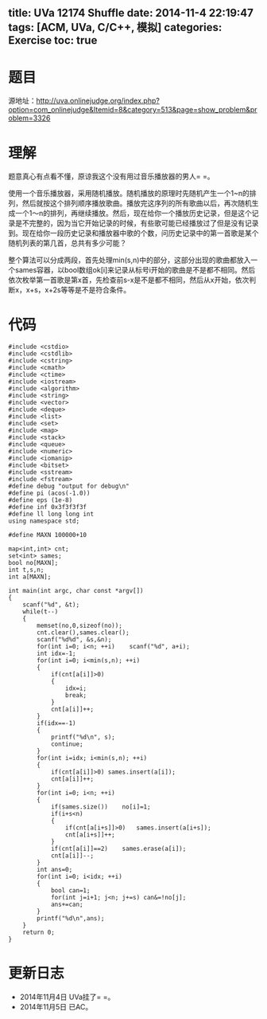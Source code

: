 title: UVa 12174 Shuffle
date: 2014-11-4 22:19:47
tags: [ACM, UVa, C/C++, 模拟]
categories: Exercise
toc: true
---
# 题目	
源地址：http://uva.onlinejudge.org/index.php?option=com_onlinejudge&Itemid=8&category=513&page=show_problem&problem=3326

# 理解
题意真心有点看不懂，原谅我这个没有用过音乐播放器的男人= =。

> 
使用一个音乐播放器，采用随机播放。随机播放的原理时先随机产生一个1~n的排列，然后就按这个排列顺序播放歌曲。播放完这序列的所有歌曲以后，再次随机生成一个1～n的排列，再继续播放。然后，现在给你一个播放历史记录，但是这个记录是不完整的，因为当它开始记录的时候，有些歌可能已经播放过了但是没有记录到。现在给你一段历史记录和播放器中歌的个数，问历史记录中的第一首歌是某个随机列表的第几首，总共有多少可能？

整个算法可以分成两段，首先处理min(s,n)中的部分，这部分出现的歌曲都放入一个sames容器，以bool数组ok[i]来记录从标号i开始的歌曲是不是都不相同。然后依次枚举第一首歌是第x首，先检查前s-x是不是都不相同，然后从x开始，依次判断x，x+s，x+2s等等是不是符合条件。

<!-- more -->

# 代码
```
#include <cstdio>
#include <cstdlib>
#include <cstring>
#include <cmath>
#include <ctime>
#include <iostream>
#include <algorithm>
#include <string>
#include <vector>
#include <deque>
#include <list>
#include <set>
#include <map>
#include <stack>
#include <queue>
#include <numeric>
#include <iomanip>
#include <bitset>
#include <sstream>
#include <fstream>
#define debug "output for debug\n"
#define pi (acos(-1.0))
#define eps (1e-8)
#define inf 0x3f3f3f3f
#define ll long long int
using namespace std;

#define MAXN 100000+10

map<int,int> cnt;
set<int> sames;
bool no[MAXN];
int t,s,n;
int a[MAXN];

int main(int argc, char const *argv[])
{
    scanf("%d", &t);
    while(t--)
    {
        memset(no,0,sizeof(no));
        cnt.clear(),sames.clear();
        scanf("%d%d", &s,&n);
        for(int i=0; i<n; ++i)    scanf("%d", a+i);
        int idx=-1;
        for(int i=0; i<min(s,n); ++i)
        {
            if(cnt[a[i]]>0)
            {
                idx=i;
                break;
            }
            cnt[a[i]]++;
        }
        if(idx==-1)
        {
            printf("%d\n", s);
            continue;
        }
        for(int i=idx; i<min(s,n); ++i)
        {
            if(cnt[a[i]]>0) sames.insert(a[i]);
            cnt[a[i]]++;
        }
        for(int i=0; i<n; ++i)
        {
            if(sames.size())    no[i]=1;
            if(i+s<n)
            {
                if(cnt[a[i+s]]>0)   sames.insert(a[i+s]);
                cnt[a[i+s]]++;
            }
            if(cnt[a[i]]==2)    sames.erase(a[i]);
            cnt[a[i]]--;
        }
        int ans=0;
        for(int i=0; i<idx; ++i)
        {
            bool can=1;
            for(int j=i+1; j<n; j+=s) can&=!no[j];
            ans+=can;
        }
        printf("%d\n",ans);
    }
    return 0;
}
```

# 更新日志
- 2014年11月4日 UVa挂了= =。
- 2014年11月5日 已AC。